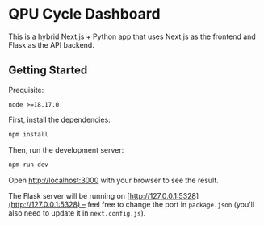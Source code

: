 # QPU Cycle Dashboard

This is a hybrid Next.js + Python app that uses Next.js as the frontend and Flask as the API backend.

## Getting Started

Prequisite:

`node >=18.17.0`

First, install the dependencies:

```bash
npm install
```

Then, run the development server:

```bash
npm run dev
```

Open [http://localhost:3000](http://localhost:3000) with your browser to see the result.

The Flask server will be running on [http://127.0.0.1:5328](http://127.0.0.1:5328) – feel free to change the port in `package.json` (you'll also need to update it in `next.config.js`).
